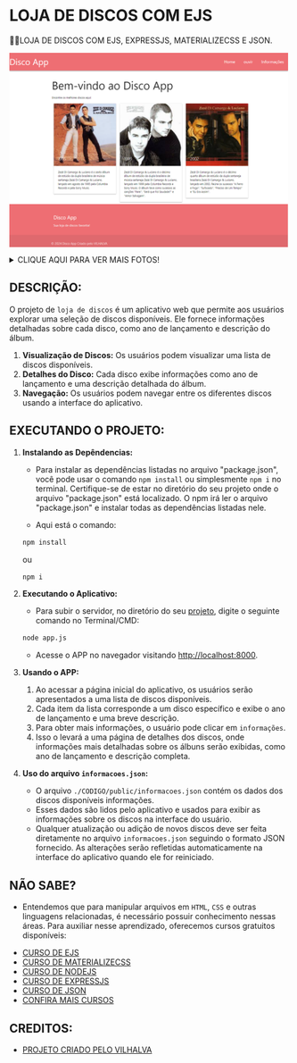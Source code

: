 # LOJA DE DISCOS COM EJS
👨‍🏫LOJA DE DISCOS COM EJS, EXPRESSJS, MATERIALIZECSS E JSON.

<img src="./IMAGENS/FOTO_01.png" align="center" width="500"> <br> 
<img src="./IMAGENS/FOTO_03.png" align="center" width="500"> <br> 
<img src="./IMAGENS/FOTO_02.png" align="center" width="500"> <br> 
<details>
<summary>CLIQUE AQUI PARA VER MAIS FOTOS!</summary>
   <img src="./IMAGENS/FOTO_04.png" align="center" width="500"> <br> <br> 
   <img src="./IMAGENS/FOTO_01.png" align="center" width="500"> <br> 
   <img src="./IMAGENS/FOTO_05.png" align="center" width="500"> <br>
   <img src="./IMAGENS/FOTO_02.png" align="center" width="500"> <br> <br> 
   <img src="./IMAGENS/FOTO_06.png" align="center" width="500"> <br> 
</details>

## DESCRIÇÃO:
O projeto de `loja de discos` é um aplicativo web que permite aos usuários explorar uma seleção de discos disponíveis. Ele fornece informações detalhadas sobre cada disco, como ano de lançamento e descrição do álbum.

1. **Visualização de Discos:** Os usuários podem visualizar uma lista de discos disponíveis.
2. **Detalhes do Disco:** Cada disco exibe informações como ano de lançamento e uma descrição detalhada do álbum.
3. **Navegação:** Os usuários podem navegar entre os diferentes discos usando a interface do aplicativo.

## EXECUTANDO O PROJETO:
1. **Instalando as Depêndencias:**
   - Para instalar as dependências listadas no arquivo "package.json", você pode usar o comando `npm install` ou simplesmente `npm i` no terminal. Certifique-se de estar no diretório do seu projeto onde o arquivo "package.json" está localizado. O npm irá ler o arquivo "package.json" e instalar todas as dependências listadas nele. 

   - Aqui está o comando:

   ```bash
   npm install
   ```

   ou

   ```bash
   npm i
   ```

2. **Executando o Aplicativo:**
   - Para subir o servidor, no diretório do seu [projeto](./CODIGO/app.js), digite o seguinte comando no Terminal/CMD:
   ```bash
   node app.js
   ```

   - Acesse o APP no navegador visitando [http://localhost:8000](http://localhost:8000).

3. **Usando o APP:**
   1. Ao acessar a página inicial do aplicativo, os usuários serão apresentados a uma lista de discos disponíveis.
   2. Cada item da lista corresponde a um disco específico e exibe o ano de lançamento e uma breve descrição.
   3. Para obter mais informações, o usuário pode clicar em `informações`.
   4. Isso o levará a uma página de detalhes dos discos, onde informações mais detalhadas sobre os álbuns serão exibidas, como ano de lançamento e descrição completa.

4. **Uso do arquivo `informacoes.json`:**
   - O arquivo `./CODIGO/public/informacoes.json` contém os dados dos discos disponíveis informações.
   - Esses dados são lidos pelo aplicativo e usados para exibir as informações sobre os discos na interface do usuário.
   - Qualquer atualização ou adição de novos discos deve ser feita diretamente no arquivo `informacoes.json` seguindo o formato JSON fornecido. As alterações serão refletidas automaticamente na interface do aplicativo quando ele for reiniciado.

## NÃO SABE?
- Entendemos que para manipular arquivos em `HTML`, `CSS` e outras linguagens relacionadas, é necessário possuir conhecimento nessas áreas. Para auxiliar nesse aprendizado, oferecemos cursos gratuitos disponíveis:
* [CURSO DE EJS](https://github.com/VILHALVA/CURSO-DE-EJS)
* [CURSO DE MATERIALIZECSS](https://github.com/VILHALVA/CURSO-DE-MATERIALIZECSS)
* [CURSO DE NODEJS](https://github.com/VILHALVA/CURSO-DE-NODEJS)
* [CURSO DE EXPRESSJS](https://github.com/VILHALVA/CURSO-DE-EXPRESSJS)
* [CURSO DE JSON](https://github.com/VILHALVA/CURSO-DE-JSON)
* [CONFIRA MAIS CURSOS](https://github.com/VILHALVA?tab=repositories&q=+topic:CURSO)

## CREDITOS:
- [PROJETO CRIADO PELO VILHALVA](https://github.com/VILHALVA)





